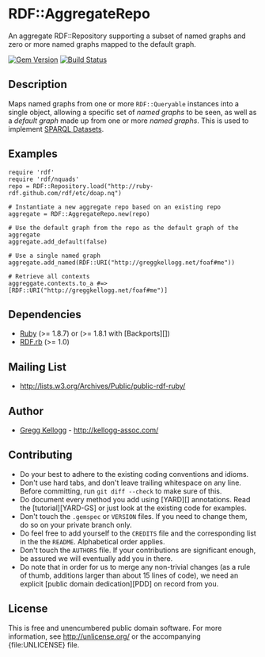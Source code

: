 # RDF::AggregateRepo

An aggregate RDF::Repository supporting a subset of named graphs and zero or more named graphs mapped to the default graph.

[![Gem Version](https://badge.fury.io/rb/rdf-aggregate-repo.png)](http://badge.fury.io/rb/rdf-aggregate-repo)
[![Build Status](https://travis-ci.org/ruby-rdf/rdf-aggregate-repo.png?branch=master)](http://travis-ci.org/ruby-rdf/rdf-aggregate-repo)

## Description

Maps named graphs from one or more `RDF::Queryable` instances into a single object, allowing a specific set of _named graphs_ to be seen, as well as a _default graph_ made up from one or more _named graphs_. This is used to implement [SPARQL Datasets][].

## Examples

    require 'rdf'
    require 'rdf/nquads'
    repo = RDF::Repository.load("http://ruby-rdf.github.com/rdf/etc/doap.nq")
    
    # Instantiate a new aggregate repo based on an existing repo
    aggregate = RDF::AggregateRepo.new(repo)
    
    # Use the default graph from the repo as the default graph of the aggregate
    aggregate.add_default(false)
    
    # Use a single named graph
    aggregate.add_named(RDF::URI("http://greggkellogg.net/foaf#me"))

    # Retrieve all contexts
    aggreggate.contexts.to_a #=> [RDF::URI("http://greggkellogg.net/foaf#me")]

## Dependencies

* [Ruby](http://ruby-lang.org/) (>= 1.8.7) or (>= 1.8.1 with [Backports][])
* [RDF.rb][] (>= 1.0)

## Mailing List

* <http://lists.w3.org/Archives/Public/public-rdf-ruby/>

## Author

* [Gregg Kellogg](http://github.com/gkellogg) - <http://kellogg-assoc.com/>

## Contributing

* Do your best to adhere to the existing coding conventions and idioms.
* Don't use hard tabs, and don't leave trailing whitespace on any line.
  Before committing, run `git diff --check` to make sure of this.
* Do document every method you add using [YARD][] annotations. Read the
  [tutorial][YARD-GS] or just look at the existing code for examples.
* Don't touch the `.gemspec` or `VERSION` files. If you need to change them,
  do so on your private branch only.
* Do feel free to add yourself to the `CREDITS` file and the
  corresponding list in the the `README`. Alphabetical order applies.
* Don't touch the `AUTHORS` file. If your contributions are significant
  enough, be assured we will eventually add you in there.
* Do note that in order for us to merge any non-trivial changes (as a rule
  of thumb, additions larger than about 15 lines of code), we need an
  explicit [public domain dedication][PDD] on record from you.

## License

This is free and unencumbered public domain software. For more information,
see <http://unlicense.org/> or the accompanying {file:UNLICENSE} file.

[RDF.rb]:           http://ruby-rdf.github.com/
[SPARQL Datasets]:  http://www.w3.org/TR/sparql11-query/#rdfDataset